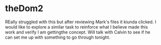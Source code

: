 # theDom2
REally struggled with this but after reviewing Mark's files it kiunda clicked.  I would like to explore a similar task to reinforce what I believe made this work and verify I am gettingthe concept.  Will talk with Calvin to see if he can set me up with something to go through tonight.

